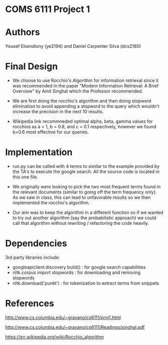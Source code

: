 # COMS 6111 Project 1
# Authors
Yousef Elsendiony (ye2194) and Daniel Carpenter Silva (dcs2180)

# Final Design
- We choose to use Rocchio's Algorithm for information retrieval since it was recommended in the paper "Modern Information Retrieval: A Brief Overview" by Amit Singhal which the Professor recommended.

- We are first doing the rocchio's algorithm and then doing stopword elimination to avoid appending a stopword to the query which wouldn't increase the precision in the next 10 results.

- Wikipedia link recommneded optimal alpha, beta, gamma values for rocchios as a = 1, b = 0.8, and c = 0.1 respectively, however we found b=0.6 most effective for our queries.

# Implementation
- run.py can be called with 4 terms to similar to the example provided by the TA's to execute the google search. All the source code is located in this one file.

- We originally were looking to pick the two most frequent terms found in the relevant documents (similar to going off the term frequency only). As we saw in class, this can lead to unfavorable results so we then implemented the rocchio's algorithm.

- Our aim was to keep the algorithm in a different function so if we wanted to try out another algorithm (say the probabilistic approach) we could call that algorithm without rewriting / refactoring the code heavily.

# Dependencies

3rd party libraries include:
- googleapiclient.discovery build() : for google search capabilities
- nltk.corpus import stopwords : for downloading and removing stopwords
- nltk.download('punkt') : for tokenization to extract terms from snippets

# References
http://www.cs.columbia.edu/~gravano/cs6111/proj1.html

http://www.cs.columbia.edu/~gravano/cs6111/Readings/singhal.pdf

https://en.wikipedia.org/wiki/Rocchio_algorithm